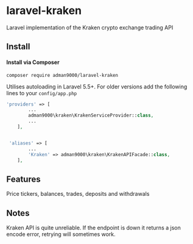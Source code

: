 # laravel-kraken
Laravel implementation of the Kraken crypto exchange trading API

## Install

#### Install via Composer

```
composer require adman9000/laravel-kraken
```

Utilises autoloading in Laravel 5.5+. For older versions add the following lines to your `config/app.php`

```php
'providers' => [
        ...
        adman9000\kraken\KrakenServiceProvider::class,
        ...
    ],


 'aliases' => [
        ...
        'Kraken' => adman9000\kraken\KrakenAPIFacade::class,
    ],
```

## Features

Price tickers, balances, trades, deposits and withdrawals

## Notes

Kraken API is quite unreliable. If the endpoint is down it returns a json encode error, retrying will sometimes work.
